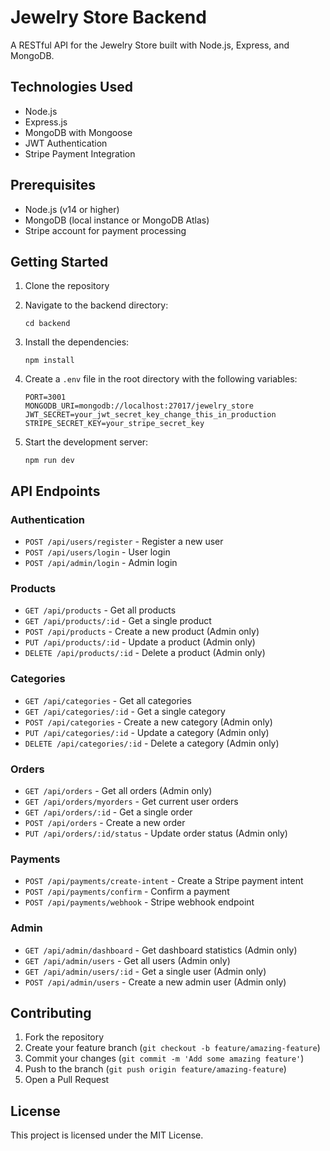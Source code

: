 # Jewelry Store Backend

A RESTful API for the Jewelry Store built with Node.js, Express, and MongoDB.

## Technologies Used

- Node.js
- Express.js
- MongoDB with Mongoose
- JWT Authentication
- Stripe Payment Integration

## Prerequisites

- Node.js (v14 or higher)
- MongoDB (local instance or MongoDB Atlas)
- Stripe account for payment processing

## Getting Started

1. Clone the repository
2. Navigate to the backend directory:
   ```
   cd backend
   ```
3. Install the dependencies:
   ```
   npm install
   ```
4. Create a `.env` file in the root directory with the following variables:
   ```
   PORT=3001
   MONGODB_URI=mongodb://localhost:27017/jewelry_store
   JWT_SECRET=your_jwt_secret_key_change_this_in_production
   STRIPE_SECRET_KEY=your_stripe_secret_key
   ```

5. Start the development server:
   ```
   npm run dev
   ```

## API Endpoints

### Authentication
- `POST /api/users/register` - Register a new user
- `POST /api/users/login` - User login
- `POST /api/admin/login` - Admin login

### Products
- `GET /api/products` - Get all products
- `GET /api/products/:id` - Get a single product
- `POST /api/products` - Create a new product (Admin only)
- `PUT /api/products/:id` - Update a product (Admin only)
- `DELETE /api/products/:id` - Delete a product (Admin only)

### Categories
- `GET /api/categories` - Get all categories
- `GET /api/categories/:id` - Get a single category
- `POST /api/categories` - Create a new category (Admin only)
- `PUT /api/categories/:id` - Update a category (Admin only)
- `DELETE /api/categories/:id` - Delete a category (Admin only)

### Orders
- `GET /api/orders` - Get all orders (Admin only)
- `GET /api/orders/myorders` - Get current user orders
- `GET /api/orders/:id` - Get a single order
- `POST /api/orders` - Create a new order
- `PUT /api/orders/:id/status` - Update order status (Admin only)

### Payments
- `POST /api/payments/create-intent` - Create a Stripe payment intent
- `POST /api/payments/confirm` - Confirm a payment
- `POST /api/payments/webhook` - Stripe webhook endpoint

### Admin
- `GET /api/admin/dashboard` - Get dashboard statistics (Admin only)
- `GET /api/admin/users` - Get all users (Admin only)
- `GET /api/admin/users/:id` - Get a single user (Admin only)
- `POST /api/admin/users` - Create a new admin user (Admin only)

## Contributing

1. Fork the repository
2. Create your feature branch (`git checkout -b feature/amazing-feature`)
3. Commit your changes (`git commit -m 'Add some amazing feature'`)
4. Push to the branch (`git push origin feature/amazing-feature`)
5. Open a Pull Request

## License

This project is licensed under the MIT License. 